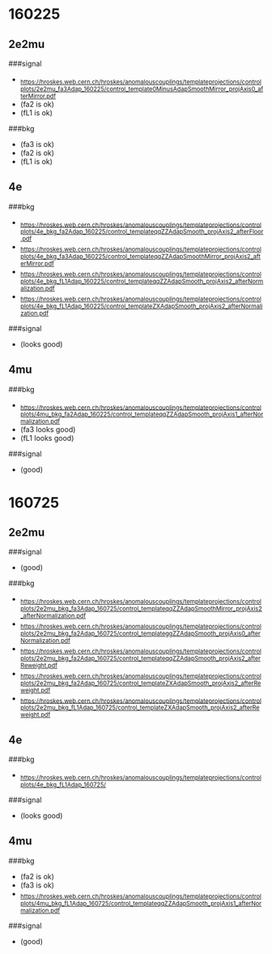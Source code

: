 160225
=====
2e2mu
--------
###signal
* <sub>https://hroskes.web.cern.ch/hroskes/anomalouscouplings/templateprojections/controlplots/2e2mu_fa3Adap_160225/control_template0MinusAdapSmoothMirror_projAxis0_afterMirror.pdf</sub>
* (fa2 is ok)
* (fL1 is ok)

###bkg
* (fa3 is ok)
* (fa2 is ok)
* (fL1 is ok)

4e
---
###bkg
* <sub>https://hroskes.web.cern.ch/hroskes/anomalouscouplings/templateprojections/controlplots/4e_bkg_fa2Adap_160225/control_templateqqZZAdapSmooth_projAxis2_afterFloor.pdf</sub>
* <sub>https://hroskes.web.cern.ch/hroskes/anomalouscouplings/templateprojections/controlplots/4e_bkg_fa3Adap_160225/control_templateqqZZAdapSmoothMirror_projAxis2_afterMirror.pdf</sub>
* <sub>https://hroskes.web.cern.ch/hroskes/anomalouscouplings/templateprojections/controlplots/4e_bkg_fL1Adap_160225/control_templateqqZZAdapSmooth_projAxis2_afterNormalization.pdf</sub>
* <sub>https://hroskes.web.cern.ch/hroskes/anomalouscouplings/templateprojections/controlplots/4e_bkg_fL1Adap_160225/control_templateZXAdapSmooth_projAxis2_afterNormalization.pdf</sub>

###signal
* (looks good)

4mu
----
###bkg
* <sub>https://hroskes.web.cern.ch/hroskes/anomalouscouplings/templateprojections/controlplots/4mu_bkg_fa2Adap_160225/control_templateqqZZAdapSmooth_projAxis1_afterNormalization.pdf</sub>
* (fa3 looks good)
* (fL1 looks good)

###signal
* (good)

160725
=====
2e2mu
--------
###signal
* (good)

###bkg
* <sub>https://hroskes.web.cern.ch/hroskes/anomalouscouplings/templateprojections/controlplots/2e2mu_bkg_fa3Adap_160725/control_templateqqZZAdapSmoothMirror_projAxis2_afterNormalization.pdf</sub>
* <sub>https://hroskes.web.cern.ch/hroskes/anomalouscouplings/templateprojections/controlplots/2e2mu_bkg_fa2Adap_160725/control_templateggZZAdapSmooth_projAxis0_afterNormalization.pdf</sub>
* <sub>https://hroskes.web.cern.ch/hroskes/anomalouscouplings/templateprojections/controlplots/2e2mu_bkg_fa2Adap_160725/control_templateqqZZAdapSmooth_projAxis2_afterReweight.pdf</sub>
* <sub>https://hroskes.web.cern.ch/hroskes/anomalouscouplings/templateprojections/controlplots/2e2mu_bkg_fa2Adap_160725/control_templateZXAdapSmooth_projAxis2_afterReweight.pdf</sub>
* <sub>https://hroskes.web.cern.ch/hroskes/anomalouscouplings/templateprojections/controlplots/2e2mu_bkg_fL1Adap_160725/control_templateZXAdapSmooth_projAxis2_afterReweight.pdf</sub>


4e
---
###bkg
* <sub>https://hroskes.web.cern.ch/hroskes/anomalouscouplings/templateprojections/controlplots/4e_bkg_fL1Adap_160725/</sub>

###signal
* (looks good)

4mu
----
###bkg
* (fa2 is ok)
* (fa3 is ok)
* <sub>https://hroskes.web.cern.ch/hroskes/anomalouscouplings/templateprojections/controlplots/4mu_bkg_fL1Adap_160725/control_templateqqZZAdapSmooth_projAxis1_afterNormalization.pdf</sub>

###signal
* (good)
